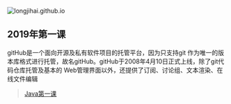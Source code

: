 ![longjihai.github.io](https://github.com/longjihai/longjihai.github.io/blob/master/longjihai.github.io.png)
## 2019年第一课
gitHub是一个面向开源及私有软件项目的托管平台，因为只支持git 作为唯一的版本库格式进行托管，故名gitHub。gitHub于2008年4月10日正式上线，除了git代码仓库托管及基本的 Web管理界面以外，还提供了订阅、讨论组、文本渲染、在线文件编辑

> [Java第一课](https://github.com/longjihai/longjihai.github.io/blob/master/Java.md)

